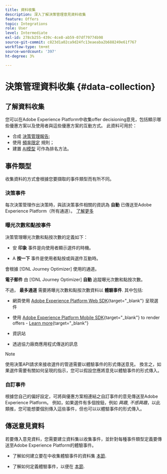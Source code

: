 ```yaml
---
title: 資料收集
description: 深入了解決策管理意見資料收集
feature: Offers
topic: Integrations
role: User
level: Intermediate
exl-id: 278cb255-439c-4ce8-ab59-07df79774b98
source-git-commit: c823d1a02ca9d24fc13eaeaba2b688249e61f767
workflow-type: tm+mt
source-wordcount: '397'
ht-degree: 3%

---
```


# 決策管理資料收集 {#data-collection}

## 了解資料收集

您可以在Adobe Experience Platform中收集offer decisioning意見，包括顯示哪些優惠方案以及使用者與這些優惠方案的互動方式。 此資料可用於：
* 合成 [決策管理報告](../reports/get-started-events.md);
* 使用 [頻率限定](../offer-library/add-constraints.md#capping) 規則；
* 建置 [AI模型](../ranking/create-ranking-strategies.md) 可作為排名方法。

## 事件類型

收集資料的方式會根據您要擷取的事件類型而有所不同。

### 決策事件

每次決策管理作出決策時，與該決策事件相關的資訊為 **自動** 已傳送至Adobe Experience Platform（所有通道）。 [了解更多](../reports/get-started-events.md)

### 曝光次數和點按事件

決策管理曝光次數和點按次數的定義如下：

* 安 **印象** 事件是向使用者顯示選件的時機。

* A **按一下** 事件是使用者點按或與選件互動時。

會根據 [!DNL Journey Optimizer] 使用的通道。

**電子郵件** 由 [!DNL Journey Optimizer] **自動** 追蹤曝光次數和點按次數。

不過， **最多通道** 需要將曝光次數和點按次數資料以 **體驗事件**. 其中包括:

* 網頁使用 [Adobe Experience Platform Web SDK](https://experienceleague.adobe.com/docs/experience-platform/edge/home.html?lang=zh-Hant){target="_blank"} 呈現選件

* 使用 [Adobe Experience Platform Mobile SDK](https://experienceleague.adobe.com/docs/platform-learn/data-collection/mobile-sdk/overview.html){target="_blank"} to render offers - [Learn more](https://developer.adobe.com/client-sdks/documentation/adobe-journey-optimizer-decisioning/#ab-sj-tracking-servers){target="_blank"}
* 資訊站
* 透過協力廠商應用程式傳送的訊息
   <!--Mobile push notifications authored by [!DNL Journey Optimizer] - [Learn more](https://developer.adobe.com/client-sdks/documentation/adobe-journey-optimizer/api-reference/#handlenotificationresponse){target="_blank"}-->

>[!NOTE]
>
>使用決策API請求來接收選件的管道需要以體驗事件的形式傳送意見。 換言之，如果選件需要有關如何呈現的指示，您可以假設您應將意見以體驗事件的形式傳入。

### 自訂事件

根據您自己的偏好設定，可將與優惠方案相連結之自訂事件的意見傳送至Adobe Experience Platform。 例如，如果選件有多個按鈕，例如 *興趣*, *不感興趣*，以此類推，您可能想要個別傳入這些事件，但也可以以體驗事件的形式傳入。 <!--Not sure to get that part. How feedback is collected in the first case, i.e. when events are sent in separately? Does it mean the customer just handles it the wau he wants?-->

## 傳送意見資料

若要傳入意見資料，您需要建立資料集以收集事件，並針對每種事件類型定義要傳送至Adobe Experience Platform的體驗事件。

* 了解如何建立要在中收集體驗事件的資料集 [本節](create-dataset.md).

* 了解如何定義體驗事件，以便在 [本節](schema-requirement.md).
